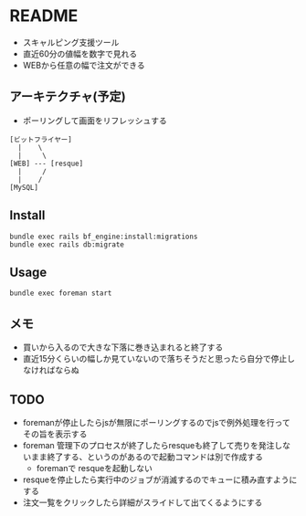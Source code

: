 # README
* スキャルピング支援ツール
* 直近60分の値幅を数字で見れる
* WEBから任意の幅で注文ができる

## アーキテクチャ(予定)
* ポーリングして画面をリフレッシュする
```
[ビットフライヤー]
  |    \
  |     \
[WEB] --- [resque]
  |     /
  |    /
[MySQL]
```

## Install
```
bundle exec rails bf_engine:install:migrations
bundle exec rails db:migrate
```

## Usage
```
bundle exec foreman start
```

## メモ
* 買いから入るので大きな下落に巻き込まれると終了する
* 直近15分くらいの幅しか見ていないので落ちそうだと思ったら自分で停止しなければならぬ

## TODO
* foremanが停止したらjsが無限にポーリングするのでjsで例外処理を行ってその旨を表示する
* foreman 管理下のプロセスが終了したらresqueも終了して売りを発注しないまま終了する、というのがあるので起動コマンドは別で作成する
  * foremanで resqueを起動しない
* resqueを停止したら実行中のジョブが消滅するのでキューに積み直すようにする
* 注文一覧をクリックしたら詳細がスライドして出てくるようにする
